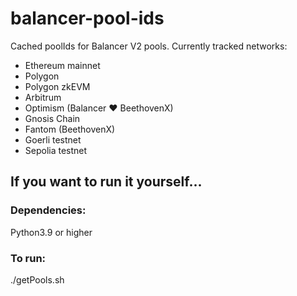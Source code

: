 # balancer-pool-ids
Cached poolIds for Balancer V2 pools.
Currently tracked networks:
* Ethereum mainnet
* Polygon
* Polygon zkEVM
* Arbitrum
* Optimism (Balancer ❤️  BeethovenX)
* Gnosis Chain
* Fantom (BeethovenX)
* Goerli testnet
* Sepolia testnet

## If you want to run it yourself...
### Dependencies:
Python3.9 or higher
### To run:
./getPools.sh
